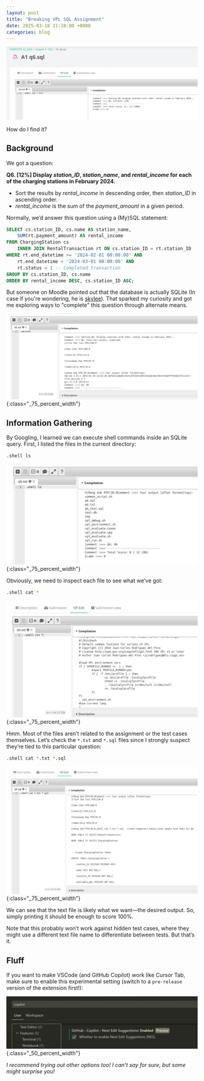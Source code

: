 ```yaml
---
layout: post
title: "Breaking VPL SQL Assignment"
date: 2025-03-18 21:10:00 +0800
categories: blog
---
```


![A quick demo photo of what is the main focus of this post](/assets/images/2025-03-18-Breaking-VPL-SQL-assignment-demo-success.webp)

How do I find it?

## Background

We got a question:

**Q6. [12%] Display *station_ID*, *station_name*, and *rental_income* for each of the charging stations in February 2024.**

- Sort the results by *rental_income* in descending order, then *station_ID* in ascending order.
- *rental_income* is the sum of the *payment_amount* in a given period.

Normally, we’d answer this question using a (My)SQL statement:

```sql
SELECT cs.station_ID, cs.name AS station_name,
    SUM(rt.payment_amount) AS rental_income
FROM ChargingStation cs
    INNER JOIN RentalTransaction rt ON cs.station_ID = rt.station_ID
WHERE rt.end_datetime >= '2024-02-01 00:00:00' AND
    rt.end_datetime < '2024-03-01 00:00:00' AND
    rt.status = 1 -- Completed transaction
GROUP BY cs.station_ID, cs.name
ORDER BY rental_income DESC, cs.station_ID ASC;
```

But someone on Moodle pointed out that the database is actually SQLite (In case if you're wondering, he is [skylee](https://skylee.xyz)). That sparked my curiosity and got me exploring ways to "complete" this question through alternate means.

![The output of `.version`: which shows the SQLite database version installed on the VPL jail system.](/assets/images/2025-03-18-Breaking-VPL-SQL-assignment-sqlite-discovered.webp){:class="_75_percent_width"}

## Information Gathering

By Googling, I learned we can execute shell commands inside an SQLite query. First, I listed the files in the current directory:

```bash
.shell ls
```

![Result of running `.shell ls` in SQLite](/assets/images/2025-03-18-Breaking-VPL-SQL-assignment-list-current-dir.webp){:class="_75_percent_width"}

Obviously, we need to inspect each file to see what we’ve got:

```bash
.shell cat *
```

![Result of running `.shell cat *` which prints the contents of all files in the current directory. On the screen, there’s one shell script used by VPL for judging purposes.](/assets/images/2025-03-18-Breaking-VPL-SQL-assignment-vpl-stuff.webp){:class="_75_percent_width"}

Hmm. Most of the files aren’t related to the assignment or the test cases themselves. Let’s check the `*.txt` and `*.sql` files since I strongly suspect they’re tied to this particular question:

```bash
.shell cat *.txt *.sql
```

![Result of running `.shell cat *.txt *.sql` which attempts to print out all files related to the above-mentioned SQL question.](/assets/images/2025-03-18-Breaking-VPL-SQL-assignment-not-vpl-stuff.webp){:class="_75_percent_width"}

We can see that the text file is likely what we want—the desired output. So, simply printing it should be enough to score 100%.

Note that this probably won’t work against hidden test cases, where they might use a different text file name to differentiate between tests. But that’s it.

## Fluff

If you want to make VSCode (and GitHub Copilot) work like Cursor Tab, make sure to enable this experimental setting (switch to a `pre-release` version of the extension first!):

![VSCode Copilot Tab setting location](/assets/images/2025-03-18-Breaking-VPL-SQL-assignment-make-vscode-like-cursor.webp){:class="_50_percent_width"}

*I recommend trying out other options too! I can’t say for sure, but some might surprise you!*

